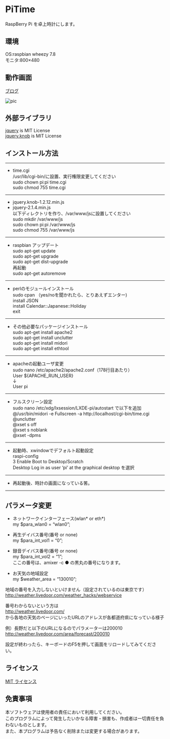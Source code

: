 PiTime
====

RaspBerry Pi を卓上時計にします。

## 環境

OS:raspbian wheezy 7.8  
モニタ:800×480  

## 動作画面
[ブログ](http://www.netf.co.jp/blog/tech/raspberry-pi-%E3%81%A7%E5%8D%93%E4%B8%8A%E6%99%82%E8%A8%88%E3%82%92%E4%BD%9C%E3%81%A3%E3%81%A6%E3%81%BF%E3%81%BE%E3%81%97%E3%81%9F/)

![pic](http://www.netf.co.jp/wp-content/uploads/2016/01/CA3I0003-300x225.jpg)


## 外部ライブラリ  
[jquery](https://github.com/jquery/jquery) is MIT License  
[jquery.knob](https://github.com/aterrien/jQuery-Knob) is MIT License  



## インストール方法

--------------------------------------

* time.cgi  
  /usr/lib/cgi-bin/に設置、実行権限変更してください  
  sudo chown pi:pi time.cgi  
  sudo chmod 755 time.cgi  

--------------------------------------

* jquery.knob-1.2.12.min.js  
* jquery-2.1.4.min.js  
  以下ディレクトリを作り、/var/www/jsに設置してください  
  sudo mkdir /var/www/js  
  sudo chown pi:pi /var/www/js  
  sudo chmod 755 /var/www/js  

--------------------------------------

* raspbian アップデート  
  sudo apt-get update  
  sudo apt-get upgrade  
  sudo apt-get dist-upgrade  
  再起動  
  sudo apt-get autoremove  

--------------------------------------

* perlのモジュールインストール  
  sudo cpan    （yes/noを聞かれたら、とりあえずエンター)  
  install JSON  
  install Calendar::Japanese::Holiday  
  exit  

--------------------------------------

* その他必要なパッケージインストール  
  sudo apt-get install apache2  
  sudo apt-get install unclutter  
  sudo apt-get install midori  
  sudo apt-get install ethtool  

--------------------------------------

* apacheの起動ユーザ変更  
  sudo nano /etc/apache2/apache2.conf（178行目あたり）  
  User ${APACHE_RUN_USER}  
  ↓  
  User pi  

--------------------------------------

* フルスクリーン設定  
  sudo nano /etc/xdg/lxsession/LXDE-pi/autostart で以下を追加  
  @/usr/bin/midori -e Fullscreen -a http://localhost/cgi-bin/time.cgi  
  @unclutter  
  @xset s off  
  @xset s noblank  
  @xset -dpms  

--------------------------------------

* 起動時、xwindowでデフォルト起動設定  
  raspi-config  
  3 Enable Boot to Desktop/Scratch  
  Desktop Log in as user ‘pi’ at the graphical desktop を選択  

--------------------------------------

* 再起動後、時計の画面になっている筈。  

--------------------------------------

## パラメータ変更  

* ネットワークインターフェース(wlan* or eth*)  
my $para_wlan0 = “wlan0”;  

* 再生デイバス番号(番号 or none)  
my $para_int_vol1 = “0”;  
* 録音デイバス番号(番号 or none)  
my $para_int_vol2 = “1”;  
ここの番号は、amixer -c ● の黒丸の番号になります。  

* お天気の地域設定  
my $weather_area = “130010”;  

地域の番号を入力しないといけません（設定されているのは東京です）  
http://weather.livedoor.com/weather_hacks/webservice  

番号わからないという方は  
http://weather.livedoor.com/  
から各地の天気のページにいったURLのアドレスが各都道府県になっている様子  

例）長野だと以下のURLになるのでパラメーターは200010  
http://weather.livedoor.com/area/forecast/200010  

設定が終わったら、キーボードのF5を押して画面をリロードしてみてください。  

## ライセンス

[MIT ライセンス](http://ja.wikipedia.org/wiki/MIT_License)

## 免責事項

本ソフトウェアは使用者の責任において利用してください。  
このプログラムによって発生したいかなる障害・損害も、作成者は一切責任を負わないものとします。  
また、本プログラムは予告なく削除または変更する場合があります。  
